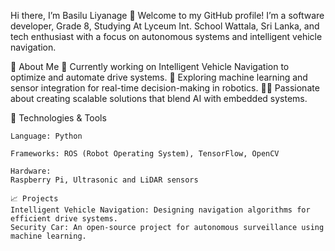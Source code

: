 Hi there, I’m Basilu Liyanage 👋
Welcome to my GitHub profile! I’m a software developer, Grade 8, Studying At Lyceum Int. School Wattala, Sri Lanka, and tech enthusiast with a focus on autonomous systems and intelligent vehicle navigation.

🚀 About Me
🔭 Currently working on Intelligent Vehicle Navigation to optimize and automate drive systems.
🌱 Exploring machine learning and sensor integration for real-time decision-making in robotics.
👨‍💻 Passionate about creating scalable solutions that blend AI with embedded systems.

🔧 Technologies & Tools

    Language: Python
    
    Frameworks: ROS (Robot Operating System), TensorFlow, OpenCV
    
    Hardware:
    Raspberry Pi, Ultrasonic and LiDAR sensors
    
    📈 Projects
    Intelligent Vehicle Navigation: Designing navigation algorithms for efficient drive systems.
    Security Car: An open-source project for autonomous surveillance using machine learning.
